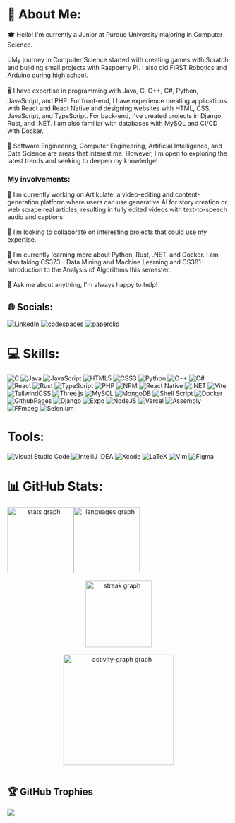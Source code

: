 # 💫 About Me:
🎓 Hello! I'm currently a Junior at Purdue University majoring in Computer Science.<br><br>💡My journey in Computer Science started with creating games with Scratch and building small projects with Raspberry PI. I also did FIRST Robotics and Arduino during high school.<br><br>🖥️ I have expertise in programming with Java, C, C++, C#, Python, JavaScript, and PHP. For front-end, I have experience creating applications with React and React Native and designing websites with HTML, CSS, JavaScript, and TypeScript. For back-end, I've created projects in Django, Rust, and .NET. I am also familiar with databases with MySQL and CI/CD with Docker.<br><br>🤖 Software Engineering, Computer Engineering, Artificial Intelligence, and Data Science are areas that interest me. However, I'm open to exploring the latest trends and seeking to deepen my knowledge!<br>

### My involvements:
🔭 I’m currently working on Artikulate, a video-editing and content-generation platform where users can use generative AI for story creation or web scrape real articles, resulting in fully edited videos with text-to-speech audio and captions. <br><br>👯 I’m looking to collaborate on interesting projects that could use my expertise.<br><br>🌱 I’m currently learning more about Python, Rust, .NET, and Docker. I am also taking CS373 - Data Mining and Machine Learning and CS381 - Introduction to the Analysis of Algorithms this semester.<br><br>💬 Ask me about anything, I'm always happy to help!<br>


## 🌐 Socials:
[![LinkedIn](https://img.shields.io/badge/LinkedIn-%230077B5.svg?style=for-the-badge&logo=linkedin&logoColor=white)](https://linkedin.com/in/colinwu0403) 
[![codespaces](https://custom-icon-badges.herokuapp.com/badge/Website-0a00ba?style=for-the-badge&logo=codespaces&logoColor=white)](https://colinwu.me/)
[![paperclip](https://custom-icon-badges.herokuapp.com/badge/Resume-00c515?style=for-the-badge&logo=paperclip&logoColor=white)](https://colinwu.me/#resume)
# 💻 Skills:
![C](https://img.shields.io/badge/c-%2300599C.svg?style=for-the-badge&logo=c&logoColor=white) ![Java](https://img.shields.io/badge/java-%23ED8B00.svg?style=for-the-badge&logo=openjdk&logoColor=white) ![JavaScript](https://img.shields.io/badge/javascript-%23323330.svg?style=for-the-badge&logo=javascript&logoColor=%23F7DF1E) ![HTML5](https://img.shields.io/badge/html5-%23E34F26.svg?style=for-the-badge&logo=html5&logoColor=white) ![CSS3](https://img.shields.io/badge/CSS-1572B6?style=for-the-badge&logo=css3&logoColor=white) ![Python](https://img.shields.io/badge/python-3670A0?style=for-the-badge&logo=python&logoColor=ffdd54) ![C++](https://img.shields.io/badge/c++-%2300599C.svg?style=for-the-badge&logo=c%2B%2B&logoColor=white) ![C#](https://img.shields.io/badge/C%20Sharp-239120?style=for-the-badge&logo=csharp&logoColor=white) ![React](https://img.shields.io/badge/react-%2320232a.svg?style=for-the-badge&logo=react&logoColor=%2361DAFB) ![Rust](https://img.shields.io/badge/Rust-d74400?style=for-the-badge&logo=rust&logoColor=white) ![TypeScript](https://img.shields.io/badge/typescript-%23007ACC.svg?style=for-the-badge&logo=typescript&logoColor=white) ![PHP](https://img.shields.io/badge/php-%23777BB4.svg?style=for-the-badge&logo=php&logoColor=white) ![NPM](https://img.shields.io/badge/NPM-%23CB3837.svg?style=for-the-badge&logo=npm&logoColor=white) ![React Native](https://img.shields.io/badge/react_native-%2320232a.svg?style=for-the-badge&logo=react&logoColor=%2361DAFB) ![.NET](https://img.shields.io/badge/.NET-512BD4?style=for-the-badge&logo=dotnet&logoColor=white) ![Vite](https://img.shields.io/badge/vite-%23646CFF.svg?style=for-the-badge&logo=vite&logoColor=white) ![TailwindCSS](https://img.shields.io/badge/tailwindcss-%2338B2AC.svg?style=for-the-badge&logo=tailwind-css&logoColor=white) ![Three js](https://img.shields.io/badge/threejs-black?style=for-the-badge&logo=three.js&logoColor=white) ![MySQL](https://img.shields.io/badge/MySQL-4479A1?style=for-the-badge&logo=mysql&logoColor=white) ![MongoDB](https://img.shields.io/badge/MongoDB-%234ea94b.svg?style=for-the-badge&logo=mongodb&logoColor=white) ![Shell Script](https://img.shields.io/badge/shell_script-%23121011.svg?style=for-the-badge&logo=gnu-bash&logoColor=white) ![Docker](https://img.shields.io/badge/docker-%230db7ed.svg?style=for-the-badge&logo=docker&logoColor=white) ![GithubPages](https://img.shields.io/badge/github%20pages-121013?style=for-the-badge&logo=github&logoColor=white) ![Django](https://img.shields.io/badge/django-%23092E20.svg?style=for-the-badge&logo=django&logoColor=white) ![Expo](https://img.shields.io/badge/expo-1C1E24?style=for-the-badge&logo=expo&logoColor=#D04A37) ![NodeJS](https://img.shields.io/badge/node.js-6DA55F?style=for-the-badge&logo=node.js&logoColor=white) ![Vercel](https://img.shields.io/badge/vercel-%23000000.svg?style=for-the-badge&logo=vercel&logoColor=white) ![Assembly](https://img.shields.io/badge/Assembly-007AAC?style=for-the-badge&logo=assemblyscript&logoColor=white) ![FFmpeg](https://img.shields.io/badge/FFmpeg-007808?style=for-the-badge&logo=ffmpeg&logoColor=white) ![Selenium](https://img.shields.io/badge/Selenium-43B02A?style=for-the-badge&logo=selenium&logoColor=white) 

# Tools:
![Visual Studio Code](https://img.shields.io/badge/Visual%20Studio%20Code-007ACC?style=for-the-badge&logo=visualstudiocode&logoColor=white) ![IntelliJ IDEA](https://img.shields.io/badge/IntelliJ%20IDEA-000000?style=for-the-badge&logo=intellijidea&logoColor=white) ![Xcode](https://img.shields.io/badge/Xcode-147EFB?style=for-the-badge&logo=xcode&logoColor=white) ![LaTeX](https://img.shields.io/badge/latex-%23008080.svg?style=for-the-badge&logo=latex&logoColor=white) ![Vim](https://img.shields.io/badge/Vim-019733?style=for-the-badge&logo=vim&logoColor=white) ![Figma](https://img.shields.io/badge/figma-%23F24E1E.svg?style=for-the-badge&logo=figma&logoColor=white)

# 📊 GitHub Stats:
<div align="center">
<!--   <br> -->
  <div style="display: flex; flex-direction: row;">
    <img src="https://github-readme-stats.vercel.app/api?username=ColinWu0403&show=prs_merged,prs_merged_percentage&hide_title=false&hide_rank=false&show_icons=true&include_all_commits=true&count_private=true&disable_animations=false&theme=nightowl&locale=en&hide_border=false&order=1" height="150" alt="stats graph"  />
    <img src="https://github-readme-stats.vercel.app/api/top-langs?username=ColinWu0403&locale=en&hide_title=false&layout=compact&card_width=320&hide=Hack,HTML,CSS,Jupyter%20Notebook,Pascal,Dockerfile,Makefile&langs_count=12&theme=nightowl&hide_border=false&order=2&custom_title=Most%20Used%20Languages" height="150" alt="languages graph"  />
  </div><br>
  <img src="https://streak-stats.demolab.com?user=ColinWu0403&locale=en&mode=weekly&theme=nightowl&hide_border=false&border_radius=5&date_format=M%20j%5B,%20Y%5D&order=3" height="150" alt="streak graph"  /><br><br>

  <img src="https://github-readme-activity-graph.vercel.app/graph?username=ColinWu0403&radius=16&theme=nightowl&area=true&order=5&custom_title=My%20Contribution%20Graph&hide_border=false&hide_title=false" height="250" alt="activity-graph graph"  />
</div><br>

## 🏆 GitHub Trophies
![](https://github-profile-trophy.vercel.app/?username=ColinWu0403&theme=darkhub&no-frame=false&no-bg=false&margin-w=4)

